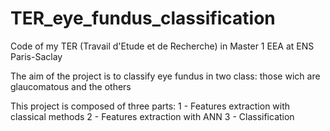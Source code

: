 # TER_eye_fundus_classification

Code of my TER (Travail d'Etude et de Recherche) in Master 1 EEA at ENS Paris-Saclay

The aim of the project is to classify eye fundus in two class: those wich are glaucomatous and the others

This project is composed of three parts:
  1 - Features extraction with classical methods
  2 - Features extraction with ANN
  3 - Classification

